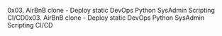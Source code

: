 0x03. AirBnB clone - Deploy static
DevOps
Python
SysAdmin
Scripting
CI/CD0x03. AirBnB clone - Deploy static
DevOps
Python
SysAdmin
Scripting
CI/CD
